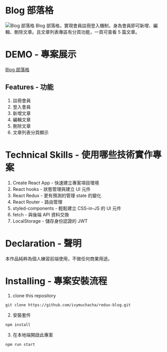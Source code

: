 # Blog 部落格

![Blog 部落格](https://imgur.com/kVCO1h8.png)
Blog 部落格，實現會員註冊登入機制，身為會員即可新增、編輯、刪除文章。且文章列表專區有分頁功能，一頁可查看 5 篇文章。

# DEMO - 專案展示

[Blog 部落格](https://ivymuchacha.github.io/redux-blog/#/)

## Features - 功能

1. 註冊會員
2. 登入會員
3. 新增文章
4. 編輯文章
5. 刪除文章
6. 文章列表分頁顯示

# Technical Skills - 使用哪些技術實作專案

1. Create React App - 快速建立專案項目環境
2. React hooks - 狀態管理與建立 UI 元件
3. React Redux - 更有預測的管理 state 的變化
4. React Router - 路由管理
5. styled-components - 輕鬆建立 CSS-in-JS 的 UI 元件
6. fetch - 與後端 API 資料交換
7. LocalStorage - 儲存身份認證的 JWT

# Declaration - 聲明

本作品純粹為個人練習前端使用，不做任何商業用途。

# Installing - 專案安裝流程

1. clone this repository

```
git clone https://github.com/ivymuchacha/redux-blog.git
```

2. 安裝套件

```
npm install
```

3. 在本地端開啟此專案

```
npm run start
```

